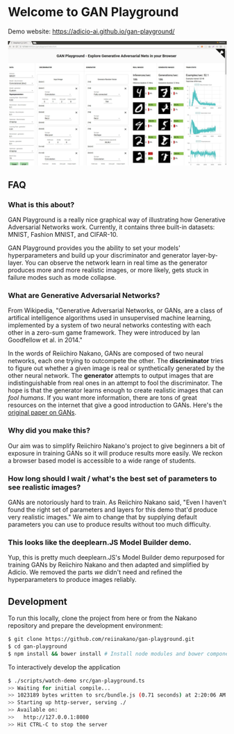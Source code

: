 # Welcome to GAN Playground

Demo website: https://adicio-ai.github.io/gan-playground/

![demo_screen](demo_screen.jpg)

## FAQ

### What is this about?

GAN Playground is a really nice graphical way of illustrating how Generative Adversarial Networks work. Currently, it contains three built-in datasets: MNIST, Fashion MNIST, and CIFAR-10.

GAN Playground provides you the ability to set your models' hyperparameters and build up your discriminator and generator layer-by-layer. You can observe the network learn in real time as the generator produces more and more realistic images, or more likely, gets stuck in failure modes such as mode collapse.

### What are Generative Adversarial Networks?

From Wikipedia, "Generative Adversarial Networks, or GANs, are a class of artifical intelligence algorithms used in unsupervised machine learning, implemented by a system of two neural networks contesting with each other in a zero-sum game framework. They were introduced by Ian Goodfellow et al. in 2014."

In the words of Reiichiro Nakano, GANs are composed of two neural networks, each one trying to outcompete the other. The **discriminator** tries to figure out whether a given image is real or synthetically generated by the other neural network. The **generator** attempts to output images that are indistinguishable from real ones in an attempt to fool the discriminator. The hope is that the generator learns enough to create realistic images that can *fool humans*. If you want more information, there are tons of great resources on the internet that give a good introduction to GANs. Here's the [original paper on GANs](https://arxiv.org/abs/1406.2661).

### Why did you make this?

Our aim was to simplify Reiichiro Nakano's project to give beginners a bit of exposure in training GANs so it will produce results more easily. We reckon a browser based model is accessible to a wide range of students.

### How long should I wait / what's the best set of parameters to see realistic images?

GANs are notoriously hard to train. As Reiichiro Nakano  said, "Even I haven't found the right set of parameters and layers for this demo that'd produce very realistic images." We aim to change that by supplying default parameters you can use to produce results without too much difficulty.

### This looks like the deeplearn.JS Model Builder demo.
Yup, this is pretty much deeplearn.JS's Model Builder demo repurposed for training GANs by Reiichiro Nakano and then adapted and simplified by Adicio. We removed the parts <i>we</i> didn't need and refined the hyperparameters to produce images reliably.

## Development

To run this locally, clone the project from here or from the Nakano repository and prepare the development environment:

```bash
$ git clone https://github.com/reiinakano/gan-playground.git
$ cd gan-playground
$ npm install && bower install # Install node modules and bower components
```

To interactively develop the application

```bash
$ ./scripts/watch-demo src/gan-playground.ts
>> Waiting for initial compile...
>> 1023189 bytes written to src/bundle.js (0.71 seconds) at 2:20:06 AM
>> Starting up http-server, serving ./
>> Available on:
>>   http://127.0.0.1:8080
>> Hit CTRL-C to stop the server
```
